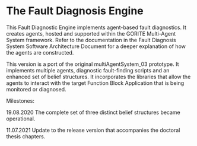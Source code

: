 # The Fault Diagnosis Engine

This Fault Diagnostic Engine implements agent-based fault diagnostics. It creates agents, hosted and supported within the GORITE Multi-Agent System framework. Refer to the documentation in the Fault Diagnosis System Software Architecture Document for a deeper explanation of how the  agents are constructed.
 
This version is a port of the original multiAgentSystem_03 prototype. It implements multiple agents, diagnostic fault-finding scripts and an enhanced set of belief structures. It incorporates the libraries that allow the agents to interact with the target Function Block Application that is being monitored or diagnosed.

Milestones:

19.08.2020 The complete set of three distinct belief structures became operational.

11.07.2021 Update to the release version that accompanies the doctoral thesis chapters.

